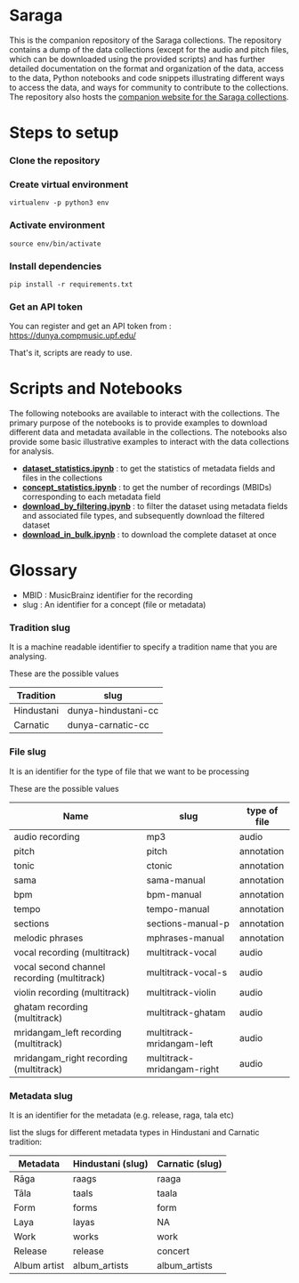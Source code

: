 # Saraga
This is the companion repository of the Saraga collections. The repository contains a dump of the data collections (except for the audio and pitch files, which can be downloaded using the provided scripts) and has further detailed documentation on the format and organization of the data, access to the data, Python notebooks and code snippets illustrating different ways to access the data, and ways for community to contribute to the collections. The repository also hosts the [companion website for the Saraga collections](https://mtg.github.io/saraga/). 

# Steps to setup
### Clone the repository

### Create virtual environment
```virtualenv -p python3 env```

### Activate environment
```source env/bin/activate```

### Install dependencies
```pip install -r requirements.txt```

### Get an API token

You can register and get an API token from : https://dunya.compmusic.upf.edu/


That's it, scripts are ready to use.

# Scripts and Notebooks
The following notebooks are available to interact with the collections. The primary purpose of the notebooks is to provide examples to download different data and metadata available in the collections. The notebooks also provide some basic illustrative examples to interact with the data collections for analysis.  

* **[dataset_statistics.ipynb](scripts/dataset_statistics.ipynb)** : to get the statistics of metadata fields and files in the collections
* **[concept_statistics.ipynb](scripts/concept_statistics.ipynb)** : to get the number of recordings (MBIDs) corresponding to each metadata field
* **[download_by_filtering.ipynb](scripts/download_by_filtering.ipynb)** : to filter the dataset using metadata fields and associated file types, and subsequently download the filtered dataset
* **[download_in_bulk.ipynb](scripts/download_in_bulk.ipynb)** : to download the complete dataset at once

# Glossary

* MBID : MusicBrainz identifier for the recording
* slug : An identifier for a concept (file or metadata)

### Tradition slug
It is a machine readable identifier to specify a tradition name that you are analysing.

These are the possible values

| Tradition  | slug |
|---|---|
|Hindustani   |  dunya-hindustani-cc |
|Carnatic   |  dunya-carnatic-cc |

### File slug
It is an identifier for the type of file that we want to be processing

These are the possible values

| Name  | slug | type of file |
|---|---|---|
audio recording | mp3 | audio |
pitch | pitch | annotation |
tonic | ctonic | annotation |
sama | sama-manual | annotation |
bpm | bpm-manual | annotation |
tempo | tempo-manual | annotation |
sections | sections-manual-p | annotation |
melodic phrases | mphrases-manual | annotation |
vocal recording (multitrack) | multitrack-vocal | audio |
vocal second channel recording (multitrack) | multitrack-vocal-s | audio |
violin recording (multitrack) | multitrack-violin | audio |
ghatam  recording (multitrack) | multitrack-ghatam | audio |
mridangam_left  recording (multitrack) | multitrack-mridangam-left | audio |
mridangam_right  recording (multitrack) | multitrack-mridangam-right | audio |

### Metadata slug

It is an identifier for the metadata (e.g. release, raga, tala etc)

list the slugs for different metadata types in Hindustani and Carnatic tradition:

| Metadata | Hindustani (slug) | Carnatic (slug) |
| --- | --- | --- |
| Rāga | raags | raaga |
| Tāla | taals | taala |
| Form | forms | form |
| Laya | layas | NA |
| Work | works | work |
| Release | release | concert |
| Album artist | album_artists | album_artists |
